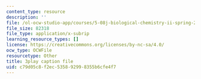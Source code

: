 ```yaml
---
content_type: resource
description: ''
file: /ol-ocw-studio-app/courses/5-08j-biological-chemistry-ii-spring-2016/c79d05c8f2ec535892998355b6cfe4f7_jg7XtfWa_Yg.vtt
file_size: 82318
file_type: application/x-subrip
learning_resource_types: []
license: https://creativecommons.org/licenses/by-nc-sa/4.0/
ocw_type: OCWFile
resourcetype: Other
title: 3play caption file
uid: c79d05c8-f2ec-5358-9299-8355b6cfe4f7
---
```

